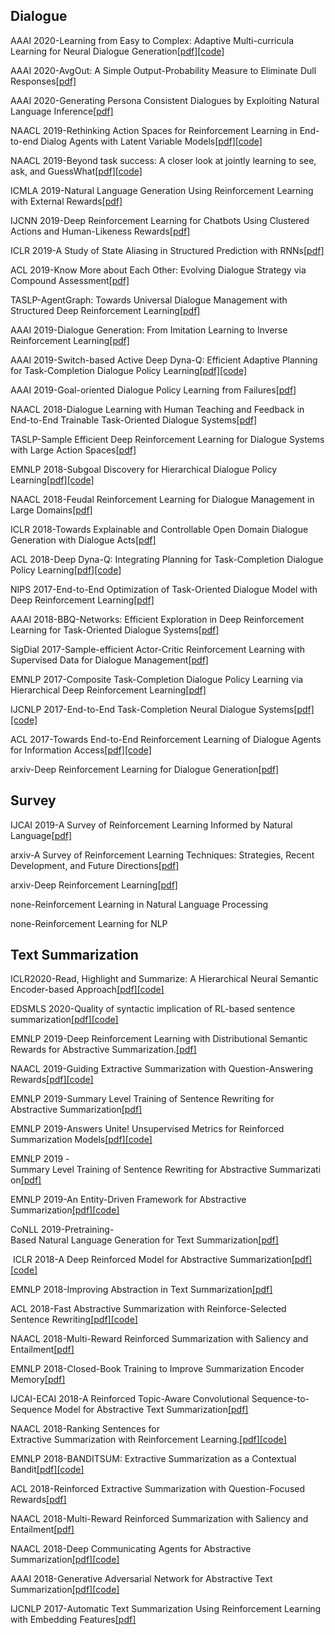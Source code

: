 ## Dialogue

AAAI 2020-Learning from Easy to Complex: Adaptive Multi-curricula Learning for Neural Dialogue Generation[[pdf]](https://arxiv.org/pdf/2003.00639.pdf)[[code]](https://github.com/hengyicai/Adaptive_Multi-curricula_Learning_for_Dialog)

AAAI 2020-AvgOut: A Simple Output-Probability Measure to Eliminate Dull Responses[[pdf]](https://arxiv.org/pdf/2001.05467.pdf)

AAAI 2020-Generating Persona Consistent Dialogues by Exploiting Natural Language Inference[[pdf]](https://arxiv.org/pdf/1911.05889.pdf)

NAACL 2019-Rethinking Action Spaces for Reinforcement Learning in End-to-end Dialog Agents with Latent Variable Models[[pdf]](https://arxiv.org/pdf/1902.08858.pdf)[[code]](https://github.com/snakeztc/NeuralDialog-LaRL)

NAACL 2019-Beyond task success: A closer look at jointly learning to see, ask, and GuessWhat[[pdf]](https://arxiv.org/pdf/1809.03408.pdf)[[code]](https://github.com/shekharRavi/Beyond-Task-Success-NAACL2019)


ICMLA 2019-Natural Language Generation Using Reinforcement Learning with External Rewards[[pdf]](https://arxiv.org/pdf/1911.11404.pdf)

IJCNN 2019-Deep Reinforcement Learning for Chatbots Using Clustered Actions and Human-Likeness Rewards[[pdf]](https://arxiv.org/pdf/1908.10331.pdf)

ICLR 2019-A Study of State Aliasing in Structured Prediction with RNNs[[pdf]](https://arxiv.org/pdf/1906.09310.pdf)

ACL 2019-Know More about Each Other: Evolving Dialogue Strategy via Compound Assessment[[pdf]](https://arxiv.org/pdf/1906.00549.pdf)

TASLP-AgentGraph: Towards Universal Dialogue Management with Structured Deep Reinforcement Learning[[pdf]](https://arxiv.org/pdf/1905.11259.pdf)

AAAI 2019-Dialogue Generation: From Imitation Learning to Inverse Reinforcement Learning[[pdf]](https://arxiv.org/pdf/1812.03509.pdf)

AAAI 2019-Switch-based Active Deep Dyna-Q: Efficient Adaptive Planning for Task-Completion Dialogue Policy Learning[[pdf]](https://arxiv.org/pdf/1811.07550.pdf)[[code]](https://github.com/CrickWu/Swtich-DDQ)

AAAI 2019-Goal-oriented Dialogue Policy Learning from Failures[[pdf]](https://arxiv.org/pdf/1808.06497.pdf)

NAACL 2018-Dialogue Learning with Human Teaching and Feedback in End-to-End Trainable Task-Oriented Dialogue Systems[[pdf]](https://arxiv.org/pdf/1804.06512v1.pdf)

TASLP-Sample Efficient Deep Reinforcement Learning for Dialogue Systems with Large Action Spaces[[pdf]](https://arxiv.org/pdf/1802.03753.pdf)

EMNLP 2018-Subgoal Discovery for Hierarchical Dialogue Policy Learning[[pdf]](https://arxiv.org/pdf/1804.07855.pdf)[[code]](none)

NAACL 2018-Feudal Reinforcement Learning for Dialogue Management in Large Domains[[pdf]](https://arxiv.org/pdf/1803.03232.pdf)

ICLR 2018-Towards Explainable and Controllable Open Domain Dialogue Generation with Dialogue Acts[[pdf]](https://arxiv.org/pdf/1807.07255.pdf)

ACL 2018-Deep Dyna-Q: Integrating Planning for Task-Completion Dialogue Policy Learning[[pdf]](https://arxiv.org/pdf/1801.06176.pdf)[[code]](https://github.com/MiuLab/DDQ)

NIPS 2017-End-to-End Optimization of Task-Oriented Dialogue Model with Deep Reinforcement Learning[[pdf]](https://arxiv.org/pdf/1711.10712.pdf)

AAAI 2018-BBQ-Networks: Efficient Exploration in Deep Reinforcement Learning for Task-Oriented Dialogue Systems[[pdf]](https://arxiv.org/abs/1711.05715)

SigDial 2017-Sample-efficient Actor-Critic Reinforcement Learning with Supervised Data for Dialogue Management[[pdf]](https://arxiv.org/pdf/1707.00130.pdf)

EMNLP 2017-Composite Task-Completion Dialogue Policy Learning via Hierarchical Deep Reinforcement Learning[[pdf]](https://arxiv.org/pdf/1704.03084.pdf)

IJCNLP 2017-End-to-End Task-Completion Neural Dialogue Systems[[pdf]](https://arxiv.org/pdf/1703.01008.pdf)[[code]](https://github.com/MiuLab/TC-Bot)

ACL 2017-Towards End-to-End Reinforcement Learning of Dialogue Agents for Information Access[[pdf]](https://arxiv.org/pdf/1609.00777.pdf)[[code]](https://github.com/MiuLab/KB-InfoBot)
  
arxiv-Deep Reinforcement Learning for Dialogue Generation[[pdf]](https://arxiv.org/pdf/1606.01541.pdf)

## Survey
IJCAI 2019-A Survey of Reinforcement Learning Informed by Natural Language[[pdf]](https://arxiv.org/pdf/1906.03926.pdf)

arxiv-A Survey of Reinforcement Learning Techniques: Strategies, Recent Development, and Future Directions[[pdf]](https://arxiv.org/abs/2001.06921)

arxiv-Deep Reinforcement Learning[[pdf]](https://arxiv.org/pdf/1810.06339.pdf)

none-Reinforcement Learning in Natural Language Processing

none-Reinforcement Learning for NLP


## Text Summarization

ICLR2020-Read, Highlight and Summarize: A Hierarchical Neural Semantic Encoder-based Approach[[pdf]](https://arxiv.org/pdf/1910.03177.pdf)[[code]](https://github.com/rajeev595/RHS_HierNSE)

EDSMLS 2020-Quality of syntactic implication of RL-based sentence summarization[[pdf]](https://arxiv.org/pdf/1912.05493.pdf)[[code]](https://github.com/lethienhoa/Eval-RL)

EMNLP 2019-Deep Reinforcement Learning with Distributional Semantic Rewards for Abstractive Summarization.[[pdf]](https://arxiv.org/pdf/1909.00141.pdf)

NAACL 2019-Guiding Extractive Summarization with Question-Answering Rewards[[pdf]](https://www.aclweb.org/anthology/N19-1264.pdf)[[code]](https://github.com/ucfnlp/summ_qa_rewards)

EMNLP 2019-Summary Level Training of Sentence Rewriting for Abstractive Summarization[[pdf]](https://arxiv.org/pdf/1909.08752.pdf)

EMNLP 2019-Answers Unite! Unsupervised Metrics for Reinforced Summarization Models[[pdf]](https://arxiv.org/pdf/1909.01610.pdf)[[code]](https://github.com/recitalAI/summa-qa)

EMNLP 2019 -Summary Level Training of Sentence Rewriting for Abstractive Summarization[[pdf]](https://arxiv.org/pdf/1909.08752.pdf)

EMNLP 2019-An Entity-Driven Framework for Abstractive Summarization[[pdf]](https://arxiv.org/pdf/1909.02059.pdf)[[code]](https://github.com/luyang-huang96/EntityDrivenSumm)

CoNLL 2019-Pretraining-Based Natural Language Generation for Text Summarization[[pdf]](https://arxiv.org/pdf/1902.09243.pdf)

 ICLR 2018-A Deep Reinforced Model for Abstractive Summarization[[pdf]](https://arxiv.org/pdf/1705.04304.pdf)[[code]](https://github.com/oceanypt/A-DEEP-REINFORCED-MODEL-FOR-ABSTRACTIVE-SUMMARIZATION)

EMNLP 2018-Improving Abstraction in Text Summarization[[pdf]](https://arxiv.org/pdf/1808.07913.pdf)

ACL 2018-Fast Abstractive Summarization with Reinforce-Selected Sentence Rewriting[[pdf]](https://www.aclweb.org/anthology/P18-1063/)[[code]](https://github.com/ChenRocks/fast_abs_rl)

NAACL 2018-Multi-Reward Reinforced Summarization with Saliency and Entailment[[pdf]](https://arxiv.org/pdf/1804.06451.pdf)

EMNLP 2018-Closed-Book Training to Improve Summarization Encoder Memory[[pdf]](https://arxiv.org/pdf/1809.04585.pdf)

IJCAI-ECAI 2018-A Reinforced Topic-Aware Convolutional Sequence-to-Sequence Model for Abstractive Text Summarization[[pdf]](https://arxiv.org/pdf/1805.03616.pdf)

NAACL 2018-Ranking Sentences for Extractive Summarization with Reinforcement Learning.[[pdf]](https://arxiv.org/pdf/1802.08636.pdf)[[code]](https://github.com/EdinburghNLP/Refresh)

EMNLP 2018-BANDITSUM: Extractive Summarization as a Contextual Bandit[[pdf]](https://arxiv.org/pdf/1809.09672.pdf)[[code]](https://github.com/yuedongP/BanditSum)

ACL 2018-Reinforced Extractive Summarization with Question-Focused Rewards[[pdf]](https://arxiv.org/pdf/1805.10392.pdf)

NAACL 2018-Multi-Reward Reinforced Summarization with Saliency and Entailment[[pdf]](https://arxiv.org/pdf/1804.06451.pdf)

NAACL 2018-Deep Communicating Agents for Abstractive Summarization[[pdf]](https://arxiv.org/pdf/1803.10357.pdf)[[code]](https://github.com/quentin-burthier/DCA)

AAAI 2018-Generative Adversarial Network for Abstractive Text Summarization[[pdf]](https://arxiv.org/pdf/1711.09357.pdf)[[code]](https://likicode.com/textsum/)

IJCNLP 2017-Automatic Text Summarization Using Reinforcement Learning with Embedding Features[[pdf]](https://www.aclweb.org/anthology/I17-2033.pdf)
